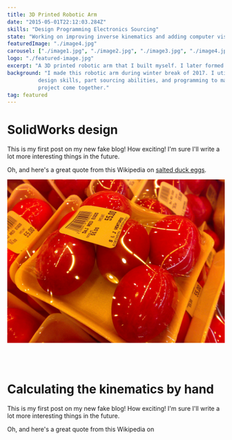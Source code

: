 ```yaml
---
title: 3D Printed Robotic Arm
date: "2015-05-01T22:12:03.284Z"
skills: "Design Programming Electronics Sourcing"
state: "Working on improving inverse kinematics and adding computer vision"
featuredImage: "./image4.jpg"
carousel: ["./image1.jpg", "./image2.jpg", "./image3.jpg", "./image4.jpg"]
logo: "./featured-image.jpg"
excerpt: "A 3D printed robotic arm that I built myself. I later formed a group to bring it to the next level." 
background: "I made this robotic arm during winter break of 2017. I utilized my
          design skills, part sourcing abilities, and programming to make this
          project come together."
tag: featured
---
```


# SolidWorks design

This is my first post on my new fake blog! How exciting!
I'm sure I'll write a lot more interesting things in the future.

Oh, and here's a great quote from this Wikipedia on
[salted duck eggs](http://en.wikipedia.org/wiki/Salted_duck_egg).

![Chinese Salty Egg](./salty_egg.jpg)

<br></br>
# Calculating the kinematics by hand

This is my first post on my new fake blog! How exciting!
I'm sure I'll write a lot more interesting things in the future.

Oh, and here's a great quote from this Wikipedia on

